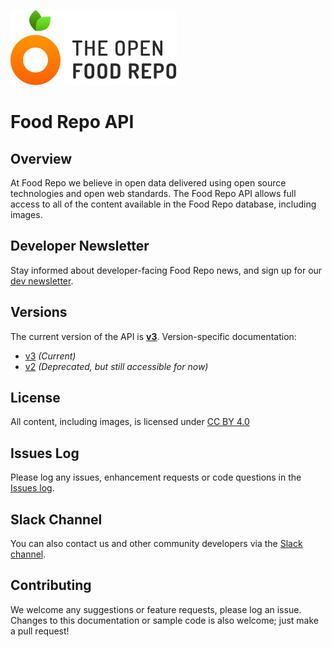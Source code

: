 ![The Open Food Repo Logo](images/logo-foodrepo.svg?sanitize=true "Food Repo")

# Food Repo API

## Overview

At Food Repo we believe in open data delivered using open source technologies and open web standards. The Food Repo API allows full access to all of the content available in the Food Repo database, including images.

## Developer Newsletter

Stay informed about developer-facing Food Repo news, and sign up for our [dev newsletter](https://docs.google.com/forms/d/e/1FAIpQLScYQg34Lj7du2Z3Rwqa02fmG84jD0Y1YAbE975uphiZLBFSvQ/viewform).

## Versions

The current version of the API is [**v3**](/v3/README.md). Version-specific documentation:
 * [v3](/v3/README.md) _(Current)_
 * [v2](/v2/README.md) _(Deprecated, but still accessible for now)_

## License

All content, including images, is licensed under [CC BY 4.0](https://creativecommons.org/licenses/by/4.0/)

## Issues Log

Please log any issues, enhancement requests or code questions in the [Issues log](https://github.com/salathegroup/foodrepo_api/issues).

## Slack Channel

You can also contact us and other community developers via the [Slack channel](https://openfoodch.slack.com).

## Contributing

We welcome any suggestions or feature requests, please log an issue. Changes to this documentation or sample code is also welcome; just make a pull request!

